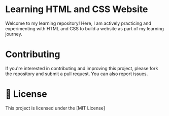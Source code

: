 # Learning HTML and CSS Website

Welcome to my learning repository!
Here, I am actively practicing and experimenting with HTML and CSS to build a website as part of my learning journey.

# Contributing

If you're interested in contributing and improving this project, please fork the repository and submit a pull request. You can also report issues.

# 📝 License

This project is licensed under the [MIT License]
